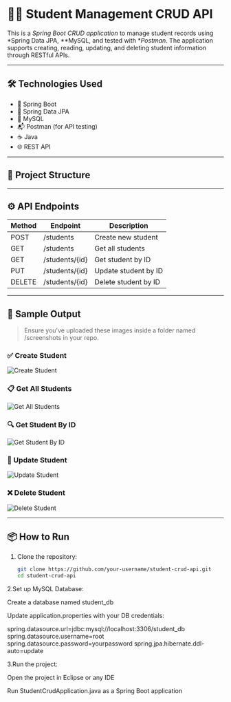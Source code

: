# 🧑‍🎓 Student Management CRUD API

This is a *Spring Boot CRUD application* to manage student records using *Spring Data JPA, **MySQL, and tested with **Postman*. The application supports creating, reading, updating, and deleting student information through RESTful APIs.

---

## 🛠 Technologies Used

- 🌱 Spring Boot
- 💾 Spring Data JPA
- 🐬 MySQL
- 📬 Postman (for API testing)
- ☕ Java
- 🌐 REST API

---

## 📁 Project Structure


---

## ⚙ API Endpoints

| Method | Endpoint               | Description             |
|--------|------------------------|-------------------------|
| POST   | /students            | Create new student      |
| GET    | /students            | Get all students        |
| GET    | /students/{id}       | Get student by ID       |
| PUT    | /students/{id}       | Update student by ID    |
| DELETE | /students/{id}       | Delete student by ID    |

---

## 📸 Sample Output

> Ensure you've uploaded these images inside a folder named /screenshots in your repo.

### ✅ Create Student

![Create Student](screenshots/create_student.png)

### 📋 Get All Students

![Get All Students](screenshots/get_all_students.png)

### 🔍 Get Student By ID

![Get Student By ID](screenshots/get_student_by_id.png)

### 🔁 Update Student

![Update Student](screenshots/update_student.png)

### ❌ Delete Student

![Delete Student](screenshots/delete_student.png)

---

## 📦 How to Run

1. Clone the repository:
   ```bash
   git clone https://github.com/your-username/student-crud-api.git
   cd student-crud-api

2.Set up MySQL Database:

Create a database named student_db

Update application.properties with your DB credentials:

spring.datasource.url=jdbc:mysql://localhost:3306/student_db
spring.datasource.username=root
spring.datasource.password=yourpassword
spring.jpa.hibernate.ddl-auto=update

3.Run the project:

Open the project in Eclipse or any IDE

Run StudentCrudApplication.java as a Spring Boot application
